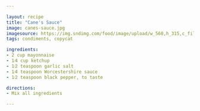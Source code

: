 ```yaml
---

layout: recipe
title: "Cane's Sauce"
image: canes-sauce.jpg
imagesource: https://img.sndimg.com/food/image/upload/w_560,h_315,c_fill,fl_progressive,q_80/v1/img/recipes/23/31/89/pic8pL9ZE.jpg
tags: condiments, copycat

ingredients:
- 2 cup mayonnaise
- 1⁄4 cup ketchup
- 1⁄2 teaspoon garlic salt
- 1⁄4 teaspoon Worcestershire sauce
- 1⁄2 teaspoon black pepper, to taste

directions:
- Mix all ingredients

---
```

